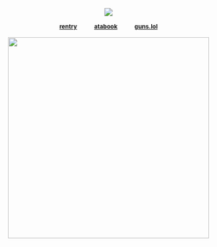 <div align="center"> 
  
![](https://komarev.com/ghpvc/?username=vampiresoul&color=lightgray&label=ꔫ)

<div align="center"> 
 
<sup>[**rentry**](https://rentry.co/COWGlRL)⠀⠀⠀⠀[**atabook**](https://soulripper.atabook.org/)⠀⠀⠀⠀[**guns.lol**](https://guns.lol/soulripper)</sub></sup>

<p align="center"> <img width="400" src="https://file.garden/Zx4tbq1Z7kthgAaN/yaoimobile.jpeg">
